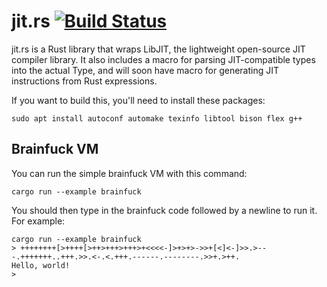 jit.rs [![Build Status](https://travis-ci.org/TomBebbington/jit.rs.svg?branch=master)](https://travis-ci.org/TomBebbington/jit.rs)
======
jit.rs is a Rust library that wraps LibJIT, the lightweight open-source JIT compiler library. It also includes a macro for parsing JIT-compatible types into the actual Type, and will soon have macro for generating JIT instructions
from Rust expressions.

If you want to build this, you'll need to install these packages:
```
sudo apt install autoconf automake texinfo libtool bison flex g++
```

Brainfuck VM
------------
You can run the simple brainfuck VM with this command:
```
cargo run --example brainfuck
```
You should then type in the brainfuck code followed by a newline to run it. For example:
```
cargo run --example brainfuck
> ++++++++[>++++[>++>+++>+++>+<<<<-]>+>+>->>+[<]<-]>>.>---.+++++++..+++.>>.<-.<.+++.------.--------.>>+.>++.
Hello, world!
>
```